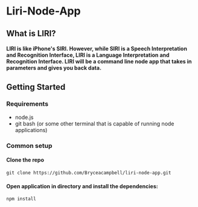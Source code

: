 # Liri-Node-App

## What is LIRI?

#### LIRI is like iPhone's SIRI. However, while SIRI is a Speech Interpretation and Recognition Interface, LIRI is a Language Interpretation and Recognition Interface. LIRI will be a command line node app that takes in parameters and gives you back data.

## Getting Started

### Requirements

* node.js
* git bash (or some other terminal that is capable of running node applications)

### Common setup

#### Clone the repo 

`git clone https://github.com/Bryceacampbell/liri-node-app.git`

#### Open application in directory and install the dependencies:

`npm install`



###